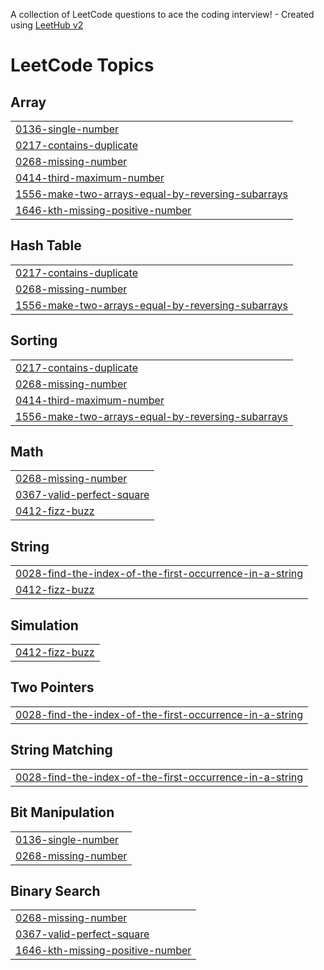 A collection of LeetCode questions to ace the coding interview! - Created using [LeetHub v2](https://github.com/arunbhardwaj/LeetHub-2.0)
<!---LeetCode Topics Start-->
# LeetCode Topics
## Array
|  |
| ------- |
| [0136-single-number](https://github.com/sumareddy-1234/Leetcode/tree/master/0136-single-number) |
| [0217-contains-duplicate](https://github.com/sumareddy-1234/Leetcode/tree/master/0217-contains-duplicate) |
| [0268-missing-number](https://github.com/sumareddy-1234/Leetcode/tree/master/0268-missing-number) |
| [0414-third-maximum-number](https://github.com/sumareddy-1234/Leetcode/tree/master/0414-third-maximum-number) |
| [1556-make-two-arrays-equal-by-reversing-subarrays](https://github.com/sumareddy-1234/Leetcode/tree/master/1556-make-two-arrays-equal-by-reversing-subarrays) |
| [1646-kth-missing-positive-number](https://github.com/sumareddy-1234/Leetcode/tree/master/1646-kth-missing-positive-number) |
## Hash Table
|  |
| ------- |
| [0217-contains-duplicate](https://github.com/sumareddy-1234/Leetcode/tree/master/0217-contains-duplicate) |
| [0268-missing-number](https://github.com/sumareddy-1234/Leetcode/tree/master/0268-missing-number) |
| [1556-make-two-arrays-equal-by-reversing-subarrays](https://github.com/sumareddy-1234/Leetcode/tree/master/1556-make-two-arrays-equal-by-reversing-subarrays) |
## Sorting
|  |
| ------- |
| [0217-contains-duplicate](https://github.com/sumareddy-1234/Leetcode/tree/master/0217-contains-duplicate) |
| [0268-missing-number](https://github.com/sumareddy-1234/Leetcode/tree/master/0268-missing-number) |
| [0414-third-maximum-number](https://github.com/sumareddy-1234/Leetcode/tree/master/0414-third-maximum-number) |
| [1556-make-two-arrays-equal-by-reversing-subarrays](https://github.com/sumareddy-1234/Leetcode/tree/master/1556-make-two-arrays-equal-by-reversing-subarrays) |
## Math
|  |
| ------- |
| [0268-missing-number](https://github.com/sumareddy-1234/Leetcode/tree/master/0268-missing-number) |
| [0367-valid-perfect-square](https://github.com/sumareddy-1234/Leetcode/tree/master/0367-valid-perfect-square) |
| [0412-fizz-buzz](https://github.com/sumareddy-1234/Leetcode/tree/master/0412-fizz-buzz) |
## String
|  |
| ------- |
| [0028-find-the-index-of-the-first-occurrence-in-a-string](https://github.com/sumareddy-1234/Leetcode/tree/master/0028-find-the-index-of-the-first-occurrence-in-a-string) |
| [0412-fizz-buzz](https://github.com/sumareddy-1234/Leetcode/tree/master/0412-fizz-buzz) |
## Simulation
|  |
| ------- |
| [0412-fizz-buzz](https://github.com/sumareddy-1234/Leetcode/tree/master/0412-fizz-buzz) |
## Two Pointers
|  |
| ------- |
| [0028-find-the-index-of-the-first-occurrence-in-a-string](https://github.com/sumareddy-1234/Leetcode/tree/master/0028-find-the-index-of-the-first-occurrence-in-a-string) |
## String Matching
|  |
| ------- |
| [0028-find-the-index-of-the-first-occurrence-in-a-string](https://github.com/sumareddy-1234/Leetcode/tree/master/0028-find-the-index-of-the-first-occurrence-in-a-string) |
## Bit Manipulation
|  |
| ------- |
| [0136-single-number](https://github.com/sumareddy-1234/Leetcode/tree/master/0136-single-number) |
| [0268-missing-number](https://github.com/sumareddy-1234/Leetcode/tree/master/0268-missing-number) |
## Binary Search
|  |
| ------- |
| [0268-missing-number](https://github.com/sumareddy-1234/Leetcode/tree/master/0268-missing-number) |
| [0367-valid-perfect-square](https://github.com/sumareddy-1234/Leetcode/tree/master/0367-valid-perfect-square) |
| [1646-kth-missing-positive-number](https://github.com/sumareddy-1234/Leetcode/tree/master/1646-kth-missing-positive-number) |
<!---LeetCode Topics End-->